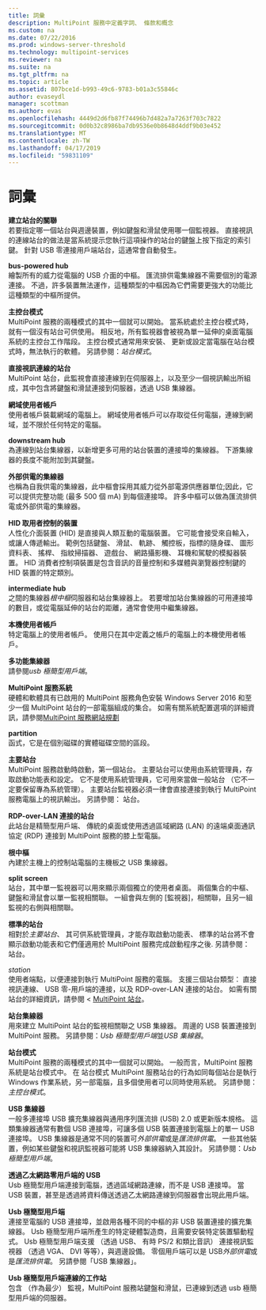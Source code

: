 ```yaml
---
title: 詞彙
description: MultiPoint 服務中定義字詞、 條款和概念
ms.custom: na
ms.date: 07/22/2016
ms.prod: windows-server-threshold
ms.technology: multipoint-services
ms.reviewer: na
ms.suite: na
ms.tgt_pltfrm: na
ms.topic: article
ms.assetid: 807bce1d-b993-49c6-9783-b01a3c55846c
author: evaseydl
manager: scottman
ms.author: evas
ms.openlocfilehash: 4449d2d6fb87f74496b7d482a7a7263f703c7822
ms.sourcegitcommit: 0d0b32c8986ba7db9536e0b8648d4ddf9b03e452
ms.translationtype: MT
ms.contentlocale: zh-TW
ms.lasthandoff: 04/17/2019
ms.locfileid: "59831109"
---
```

# <a name="glossary"></a>詞彙
**建立站台的關聯**  
若要指定哪一個站台與週邊裝置，例如鍵盤和滑鼠使用哪一個監視器。 直接視訊的連線站台的做法是當系統提示您執行這項操作的站台的鍵盤上按下指定的索引鍵。 針對 USB 零連接用戶端站台，這通常會自動發生。  
  
**bus-powered hub**  
繪製所有的威力從電腦的 USB 介面的中樞。 匯流排供電集線器不需要個別的電源連接。 不過，許多裝置無法運作，這種類型的中樞因為它們需要更強大的功能比這種類型的中樞所提供。  
  
**主控台模式**  
MultiPoint 服務的兩種模式的其中一個就可以開始。 當系統處於主控台模式時，就有一個沒有站台可供使用。 相反地，所有監視器會被視為單一延伸的桌面電腦系統的主控台工作階段。 主控台模式通常用來安裝、 更新或設定當電腦在站台模式時，無法執行的軟體。 另請參閱：*站台模式*。  
  
**直接視訊連線的站台**  
MultiPoint 站台，此監視會直接連線到在伺服器上，以及至少一個視訊輸出所組成，其中包含將鍵盤和滑鼠連接到伺服器，透過 USB 集線器。  
  
**網域使用者帳戶**  
使用者帳戶裝載網域的電腦上。 網域使用者帳戶可以存取從任何電腦，連線到網域，並不限於任何特定的電腦。  
  
**downstream hub**  
為連線到站台集線器，以新增更多可用的站台裝置的連接埠的集線器。 下游集線器的長度不能附加到其鍵盤。  
  
**外部供電的集線器**  
也稱為自我供電的集線器，此中樞會採用其威力從外部電源供應器單位;因此，它可以提供完整功能 (最多 500 個 mA) 到每個連接埠。 許多中樞可以做為匯流排供電或外部供電的集線器。  
  
**HID 取用者控制的裝置**  
人性化介面裝置 (HID) 是直接與人類互動的電腦裝置。 它可能會接受來自輸入，或讓人傳遞輸出。 範例包括鍵盤、 滑鼠、 軌跡、 觸控板，指標的隨身碟、 圖形資料表、 搖桿、 指紋掃描器、 遊戲台、 網路攝影機、 耳機和駕駛的模擬器裝置。 HID 消費者控制項裝置是包含音訊的音量控制和多媒體與瀏覽器控制鍵的 HID 裝置的特定類別。  
  
**intermediate hub**  
之間的集線器*根中樞*伺服器和站台集線器上。 若要增加站台集線器的可用連接埠的數目，或從電腦延伸的站台的距離，通常會使用中繼集線器。  
  
**本機使用者帳戶**  
特定電腦上的使用者帳戶。 使用只在其中定義之帳戶的電腦上的本機使用者帳戶。  
  
**多功能集線器**  
請參閱*usb 極簡型用戶端*。  
  
**MultiPoint 服務系統**  
硬體和軟體具有已啟用的 MultiPoint 服務角色安裝 Windows Server 2016 和至少一個 MultiPoint 站台的一部電腦組成的集合。 如需有關系統配置選項的詳細資訊，請參閱[MultiPoint 服務網站規劃](MultiPoint-services-Site-Planning.md)  
  
**partition**  
函式，它是在個別磁碟的實體磁碟空間的區段。  
  
**主要站台**  
MultiPoint 服務啟動時啟動，第一個站台。 主要站台可以使用由系統管理員，存取啟動功能表和設定。 它不是使用系統管理員，它可用來當做一般站台 （它不一定要保留專為系統管理）。 主要站台監視器必須一律會直接連接到執行 MultiPoint 服務電腦上的視訊輸出。 另請參閱： 站台。  
  
**RDP-over-LAN 連接的站台**  
此站台是精簡型用戶端、 傳統的桌面或使用透過區域網路 (LAN) 的遠端桌面通訊協定 (RDP) 連接到 MultiPoint 服務的膝上型電腦。  
  
**根中樞**  
內建於主機上的控制站電腦的主機板之 USB 集線器。  
  
**split screen**  
站台，其中單一監視器可以用來顯示兩個獨立的使用者桌面。 兩個集合的中樞、 鍵盤和滑鼠會以單一監視相關聯。 一組會與左側的 [監視器]，相關聯，且另一組監視的右側與相關聯。  
  
**標準的站台**  
相對於*主要站台*、 其可供系統管理員，才能存取啟動功能表、 標準的站台將不會顯示啟動功能表和它們僅適用於 MultiPoint 服務完成啟動程序之後. 另請參閱： 站台。  
  
*station*  
使用者端點，以便連接到執行 MultiPoint 服務的電腦。 支援三個站台類型： 直接視訊連線、 USB 零-用戶端的連接，以及 RDP-over-LAN 連接的站台。 如需有關站台的詳細資訊，請參閱 < [MultiPoint 站台](MultiPoint-services-Stations.md)。  
  
**站台集線器**  
用來建立 MultiPoint 站台的監視相關聯之 USB 集線器。 周邊的 USB 裝置連接到 MultiPoint 服務。 另請參閱：*Usb 極簡型用戶端*並*USB 集線器*。  
  
**站台模式**  
MultiPoint 服務的兩種模式的其中一個就可以開始。 一般而言，MultiPoint 服務系統是站台模式中。 在 站台模式 MultiPoint 服務站台的行為如同每個站台是執行 Windows 作業系統，另一部電腦，且多個使用者可以同時使用系統。 另請參閱：*主控台模式*。  
  
**USB 集線器**  
一般多連接埠 USB 擴充集線器與通用序列匯流排 (USB) 2.0 或更新版本規格。 這類集線器通常有數個 USB 連接埠，可讓多個 USB 裝置連接到電腦上的單一 USB 連接埠。 USB 集線器是通常不同的裝置可*外部供電*或是*匯流排供電*。 一些其他裝置，例如某些鍵盤和視訊監視器可能將 USB 集線器納入其設計。 另請參閱：*Usb 極簡型用戶端*。  
  
**透過乙太網路零用戶端的 USB**  
Usb 極簡型用戶端連接到電腦，透過區域網路連線，而不是 USB 連接埠。 當 USB 裝置，甚至是透過將資料傳送透過乙太網路連線到伺服器會出現此用戶端。  
  
**Usb 極簡型用戶端**  
連接至電腦的 USB 連接埠，並啟用各種不同的中樞的非 USB 裝置連接的擴充集線器。 Usb 極簡型用戶端所產生的特定硬體製造商，且需要安裝特定裝置驅動程式。 Usb 極簡型用戶端支援 （透過 USB、 有時 PS/2 和類比音訊） 連接視訊監視器 （透過 VGA、 DVI 等等），與週邊設備。 零個用戶端可以是 USB*外部供電*或是*匯流排供電*。 另請參閱「USB 集線器」。  
  
**Usb 極簡型用戶端連線的工作站**  
包含 （作為最少） 監視，MultiPoint 服務站鍵盤和滑鼠，已連線到透過 usb 極簡型用戶端的伺服器。  
  
